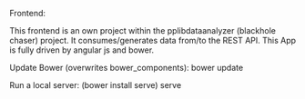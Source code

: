 Frontend:

This frontend is an own project within the pplibdataanalyzer (blackhole chaser) project.
It consumes/generates data from/to the REST API. This App is fully driven by angular js and bower.

Update Bower (overwrites bower_components):
bower update

Run a local server:
(bower install serve)
serve 